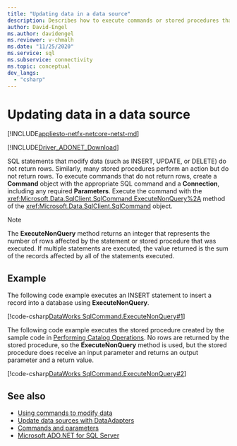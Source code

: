 ```yaml
---
title: "Updating data in a data source"
description: Describes how to execute commands or stored procedures that modify data in a database.
author: David-Engel
ms.author: davidengel
ms.reviewer: v-chmalh
ms.date: "11/25/2020"
ms.service: sql
ms.subservice: connectivity
ms.topic: conceptual
dev_langs:
  - "csharp"
---
```

# Updating data in a data source

[!INCLUDE[appliesto-netfx-netcore-netst-md](../../includes/appliesto-netfx-netcore-netst-md.md)]

[!INCLUDE[Driver_ADONET_Download](../../includes/driver_adonet_download.md)]

SQL statements that modify data (such as INSERT, UPDATE, or DELETE) do not return rows. Similarly, many stored procedures perform an action but do not return rows. To execute commands that do not return rows, create a **Command** object with the appropriate SQL command and a **Connection**, including any required **Parameters**. Execute the command with the <xref:Microsoft.Data.SqlClient.SqlCommand.ExecuteNonQuery%2A> method of the <xref:Microsoft.Data.SqlClient.SqlCommand> object.

> [!NOTE]
> The **ExecuteNonQuery** method returns an integer that represents the number of rows affected by the statement or stored procedure that was executed. If multiple statements are executed, the value returned is the sum of the records affected by all of the statements executed.

## Example

The following code example executes an INSERT statement to insert a record into a database using **ExecuteNonQuery**.
  
[!code-csharp[DataWorks SqlCommand.ExecuteNonQuery#1](~/../sqlclient/doc/samples/SqlCommand_ExecuteNonQuery_SP_DML.cs#1)]

The following code example executes the stored procedure created by the sample code in [Performing Catalog Operations](perform-catalog-operations.md). No rows are returned by the stored procedure, so the **ExecuteNonQuery** method is used, but the stored procedure does receive an input parameter and returns an output parameter and a return value.

[!code-csharp[DataWorks SqlCommand.ExecuteNonQuery#2](~/../sqlclient/doc/samples/SqlCommand_ExecuteNonQuery_SP_DML.cs#2)]

## See also

- [Using commands to modify data](use-commands-to-modify-data.md)
- [Update data sources with DataAdapters](update-data-sources-with-dataadapters.md)
- [Commands and parameters](commands-parameters.md)
- [Microsoft ADO.NET for SQL Server](microsoft-ado-net-sql-server.md)
